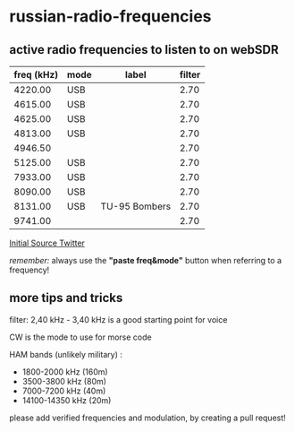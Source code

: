 # russian-radio-frequencies
## active radio frequencies to listen to on webSDR

| freq (kHz)   | mode | label         | filter   |
| ------- | ---- | ------------- | ---- |
| 4220.00 | USB  |               | 2.70 |
| 4615.00 | USB  |               | 2.70 |
| 4625.00 | USB  |               | 2.70 |
| 4813.00 | USB  |               | 2.70 |
| 4946.50 |      |               | 2.70 |
| 5125.00 | USB  |               | 2.70 |
| 7933.00 | USB  |               | 2.70 |
| 8090.00 | USB  |               | 2.70 |
| 8131.00 | USB  | TU-95 Bombers | 2.70 |
| 9741.00 |      |               | 2.70 |

[Initial Source Twitter](https://twitter.com/DeepNetAnon/status/1497772231816065028)

*remember:* always use the **"paste freq&mode"** button when 
referring to a frequency!

## more tips and tricks
filter: 2,40 kHz - 3,40 kHz is a good starting point for voice

CW is the mode to use for morse code


HAM bands (unlikely military) : 
- 1800-2000 kHz (160m)
- 3500-3800 kHz (80m)
- 7000-7200 kHz (40m)
- 14100-14350 kHz (20m)

please add verified frequencies and modulation, by creating a pull request!
